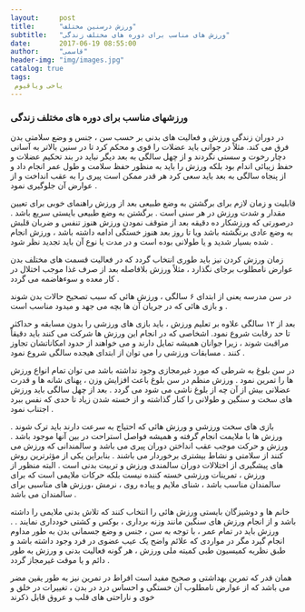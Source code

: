```yaml
---
layout:     post
title:      "ورزش درسنین مختلف"
subtitle:   "ورزش های مناسب برای دوره های مختلف زندگی"
date:       2017-06-19 08:55:00
author:     "قاسمی"
header-img: "img/images.jpg"
catalog: true
tags:
 یاحی ویاقیوم
---
```


<h3> ورزشهای مناسب برای دوره های مختلف زندگی </h3>

در دوران زندگی ورزش و فعالیت های بدنی بر حسب سن ، جنس و وضع سلامتی بدن فرق می کند. مثلاً در جوانی باید عضلات را قوی و محکم کرد تا در سنین بالاتر به آسانی دچار رخوت و سستی نگردند و از چهل سالگی به بعد دیگر نباید در بند تحکیم عضلات و حفظ زیبائی اندام بود بلکه ورزش را باید به منظور حفظ سلامت و طول عمر انجام داد و از پنجاه سالگی به بعد باید سعی کرد هر قدر ممکن است پیری را به عقب انداخت و از عوارض آن جلوگیری نمود .

قابلیت و زمان لازم برای برگشتن به وضع طبیعی بعد از ورزش راهنمای خوبی برای تعیین مقدار و شدت ورزش در هر سنی است . برگشتن به وضع طبیعی بایستی سریع باشد .
 درصورتی که ورزشکار ده دقیقه بعد از متوقف نمودن ورزش هنوز تنفس و ضربان قلبش به وضع عادی برنگشته باشد ویا تا روز بعد هنوز خستگی ادامه داشته باشد ، ورزش انجام شده بسیار شدید و یا طولانی بوده است و در مدت یا نوع آن باید تجدید نظر شود .

 زمان ورزش کردن نیز باید طوری انتخاب گردد که در فعالیت قسمت های مختلف بدن عوارض نامطلوب برجای نگذارد ، مثلاً ورزش بلافاصله بعد از صرف غذا موجب اختلال در کار معده و سوء‌هاضمه می گردد .

 در سن مدرسه یعنی از ابتدای ۶ سالگی ، ورزش هائی که سبب تصحیح حالات بدن شوند و بازی هائی که در جریان آن ها بچه می جهد و میدود مناسب است .


 بعد از ۱۲ سالگی علاوه بر تعلیم ورزش ، باید بازی های ورزشی را بدون مسابقه و حداکثر تا حد رقابت شروع نمود. اشخاصی که در انجام این ورزش ها شرکت می کنند باید دقیقاً مراقبت شوند ، زیرا جوانان همیشه تمایل دارند و می خواهند از حدود امکاناتشان تجاوز کنند .
 مسابقات ورزشی را می توان از ابتدای هیجده سالگی شروع نمود .

 در سن بلوغ به شرطی که مورد غیرمجازی وجود نداشته باشد می توان تمام انواع ورزش ها را تمرین نمود . ورزش منظم در سن بلوغ باعث افزایش وزن ،‌ پهنای شانه ها و قدرت عضلانی بیش از آن چه از بلوغ ناشی می شود می گردد 
.
 بعد از چهل سالگی باید ورزش های سخت و سنگین و طولانی را کنار گذاشته و از خسته شدن زیاد تا حدی که نفس ببرد اجتناب نمود .


 بازی های سخت ورزشی و ورزش هائی که احتیاج به سرعت دارند باید ترک شوند . ورزش ها با ملایمت انجام گرفته و همیشه فواصل استراحت در بین آنها موجود باشد .
 ورزش و حرکت موجب عقب انداختن دوران پیری می باشد و سالمندانی که ورزش می کنند از سلامتی و نشاط بیشتری برخوردار می باشند . بنابراین یکی از مؤثرترین روش های پیشگیری از اختلالات دوران سالمندی ورزش و تربیت بدنی است . البته منظور از ورزش ، تمرینات ورزشی خسته کننده نیست بلکه حرکات ملایمی است که برای سالمندان مناسب باشد ، شنای ملایم و پیاده روی ، نرمش ،ورزش های مناسبی برای سالمندان می باشد .

 خانم ها و دوشیزگان بایستی ورزش هائی را انتخاب کنند که تلاش بدنی ملایمی را داشته باشد و از انجام ورزش های سنگین مانند وزنه برداری ، بوکس و کشتی خودداری نمایند .
 .
ورزش باید در تمام عمر ، با توجه به سن ، جنس و وضع جسمانی بدن به طور مداوم انجام گیرد مگر در مواردی که علائم واضح یک عیب عضوی در فرد وجود داشته باشد و طبق نظریه کمیسیون طبی کمیته ملی ورزش ،‌ هر گونه فعالیت بدنی و ورزش به طور دائم و یا موقت غیرمجاز گردد .

همان قدر که تمرین بهداشتی و صحیح مفید است افراط در تمرین نیز به طور یقین مضر می باشد که از عوارض نامطلوب آن خستگی و احساس درد در بدن ،‌ تغییرات در خلق و خوی و ناراحتی های قلب و عروق قابل ذکرند
